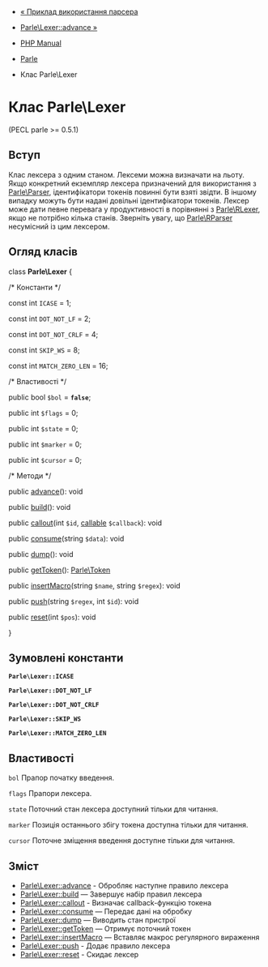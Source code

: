 - [« Приклад використання парсера](parle.examples.parser.md)
- [Parle\Lexer::advance »](parle-lexer.advance.md)

- [PHP Manual](index.md)
- [Parle](book.parle.md)
- Клас Parle\Lexer

# Клас Parle\Lexer

(PECL parle \>= 0.5.1)

## Вступ

Клас лексера з одним станом. Лексеми можна визначати на льоту. Якщо
конкретний екземпляр лексера призначений для використання з
[Parle\Parser](class.parle-parser.md), ідентифікатори токенів повинні
бути взяті звідти. В іншому випадку можуть бути надані
довільні ідентифікатори токенів. Лексер може дати певне
перевага у продуктивності в порівнянні з
[Parle\RLexer](class.parle-rlexer.md), якщо не потрібно кілька
станів. Зверніть увагу, що
[Parle\RParser](class.parle-rparser.md) несумісний із цим лексером.

## Огляд класів

class **Parle\Lexer** {

/\* Константи \*/

const int `ICASE` = 1;

const int `DOT_NOT_LF` = 2;

const int `DOT_NOT_CRLF` = 4;

const int `SKIP_WS` = 8;

const int `MATCH_ZERO_LEN` = 16;

/\* Властивості \*/

public bool `$bol` = **`false`**;

public int `$flags` = 0;

public int `$state` = 0;

public int `$marker` = 0;

public int `$cursor` = 0;

/\* Методи \*/

public [advance](parle-lexer.advance.md)(): void

public [build](parle-lexer.build.md)(): void

public [callout](parle-lexer.callout.md)(int `$id`,
[callable](language.types.callable.md) `$callback`): void

public [consume](parle-lexer.consume.md)(string `$data`): void

public [dump](parle-lexer.dump.md)(): void

public [getToken](parle-lexer.gettoken.md)():
[Parle\Token](class.parle-token.md)

public [insertMacro](parle-lexer.insertmacro.md)(string `$name`,
string `$regex`): void

public [push](parle-lexer.push.md)(string `$regex`, int `$id`): void

public [reset](parle-lexer.reset.md)(int `$pos`): void

}

## Зумовлені константи

**`Parle\Lexer::ICASE`**

**`Parle\Lexer::DOT_NOT_LF`**

**`Parle\Lexer::DOT_NOT_CRLF`**

**`Parle\Lexer::SKIP_WS`**

**`Parle\Lexer::MATCH_ZERO_LEN`**

## Властивості

`bol`
Прапор початку введення.

`flags`
Прапори лексера.

`state`
Поточний стан лексера доступний тільки для читання.

`marker`
Позиція останнього збігу токена доступна тільки для читання.

`cursor`
Поточне зміщення введення доступне тільки для читання.

## Зміст

- [Parle\Lexer::advance](parle-lexer.advance.md) - Обробляє
наступне правило лексера
- [Parle\Lexer::build](parle-lexer.build.md) — Завершує набір
правил лексера
- [Parle\Lexer::callout](parle-lexer.callout.md) - Визначає
callback-функцію токена
- [Parle\Lexer::consume](parle-lexer.consume.md) — Передає дані
на обробку
- [Parle\Lexer::dump](parle-lexer.dump.md) — Виводить стан
пристрої
- [Parle\Lexer::getToken](parle-lexer.gettoken.md) — Отримує
поточний токен
- [Parle\Lexer::insertMacro](parle-lexer.insertmacro.md) — Вставляє
макрос регулярного вираження
- [Parle\Lexer::push](parle-lexer.push.md) - Додає правило
лексера
- [Parle\Lexer::reset](parle-lexer.reset.md) - Скидає лексер
